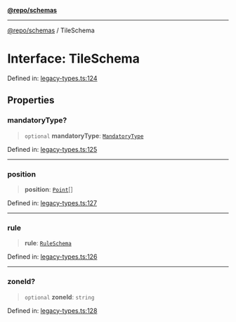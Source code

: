[**@repo/schemas**](../README.md)

***

[@repo/schemas](../README.md) / TileSchema

# Interface: TileSchema

Defined in: [legacy-types.ts:124](https://github.com/alexqguo/drinking-board-game-v3/blob/c6c8efecde293dcd45795192eba80a63357ff3d6/packages/schemas/src/legacy-types.ts#L124)

## Properties

### mandatoryType?

> `optional` **mandatoryType**: [`MandatoryType`](../enumerations/MandatoryType.md)

Defined in: [legacy-types.ts:125](https://github.com/alexqguo/drinking-board-game-v3/blob/c6c8efecde293dcd45795192eba80a63357ff3d6/packages/schemas/src/legacy-types.ts#L125)

***

### position

> **position**: [`Point`](Point.md)[]

Defined in: [legacy-types.ts:127](https://github.com/alexqguo/drinking-board-game-v3/blob/c6c8efecde293dcd45795192eba80a63357ff3d6/packages/schemas/src/legacy-types.ts#L127)

***

### rule

> **rule**: [`RuleSchema`](../type-aliases/RuleSchema.md)

Defined in: [legacy-types.ts:126](https://github.com/alexqguo/drinking-board-game-v3/blob/c6c8efecde293dcd45795192eba80a63357ff3d6/packages/schemas/src/legacy-types.ts#L126)

***

### zoneId?

> `optional` **zoneId**: `string`

Defined in: [legacy-types.ts:128](https://github.com/alexqguo/drinking-board-game-v3/blob/c6c8efecde293dcd45795192eba80a63357ff3d6/packages/schemas/src/legacy-types.ts#L128)
